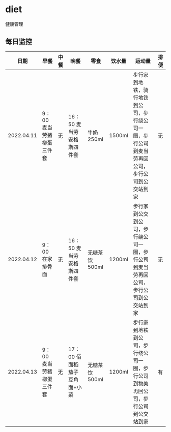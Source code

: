 # diet
健康管理

## 每日监控

|日期|早餐|中餐|晚餐|零食|饮水量|运动量|排便|
|---|---|---|---|---|---|---|---|
|2022.04.11|9：00 麦当劳猪柳蛋三件套|无|16：50 麦当劳安格斯四件套|牛奶250ml|1500ml|步行家到地铁，骑行地铁到公司，步行绕公司一圈，步行公司到麦当劳再回公司，步行公司到公交站到家|无|
|2022.04.12|9：00 在家排骨面|无|16：50 麦当劳安格斯四件套|无糖茶饮500ml|1200ml|步行家到公交到公司，步行绕公司一圈，步行公司到麦当劳再回公司，步行公司到公交站到家|无|
|2022.04.13|9：00 麦当劳猪柳蛋三件套|无|17：00 佰面稻茄子豆角面+小菜|无糖茶饮500ml|1200ml|步行家到地铁到公司，步行绕公司一圈，步行公司到物美再回公司，步行公司到公交站到家|有|

